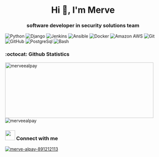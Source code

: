 
<h1 align="center">Hi 👋, I'm Merve</h1>
<h3 align="center">software developer in security solutions team</h3>


![Python](https://img.shields.io/badge/-Python-black?style=flat-square&logo=Python)
![Django](https://img.shields.io/badge/-Django-black?style=flat-square&logo=django)
![Jenkins](https://img.shields.io/badge/-jenkins-black?style=flat-square&logo=jenkins)
![Ansible](https://img.shields.io/badge/-Ansible-black?style=flat-square&logo=ansible)
![Docker](https://img.shields.io/badge/-Docker-black?style=flat-square&logo=docker)
![Amazon AWS](https://img.shields.io/badge/Amazon%20AWS-black?style=flat-square&logo=amazon-aws)
![Git](https://img.shields.io/badge/-Git-black?style=flat-square&logo=git)
![GitHub](https://img.shields.io/badge/-GitHub-black?style=flat-square&logo=github)
![PostgreSql](https://img.shields.io/badge/-PostgreSQL-black?style=flat-square&=PostgreSQL)
![Bash](https://img.shields.io/badge/-Bash-black?style=flat-square&logo=gnu-bash)


### :octocat: Github Statistics
<p align="left">
<img  src="https://github-readme-stats.vercel.app/api?username=merveealpay&show_icons=true&theme=radical" alt="merveealpay" width="480" height="180" />
<img src="https://github-readme-stats.vercel.app/api/top-langs/?username=merveealpay&layout=compact&hide=html&theme=radical" alt="merveealpay"/>
</p>

### <img src="https://media.giphy.com/media/LnQjpWaON8nhr21vNW/giphy.gif" height="32"></img> Connect with me 
<a href="https://www.linkedin.com/in/merve-alpay-891212113/" target="blank"><img align="center" src="https://img.shields.io/badge/linkedin-%230077B5.svg?&style=for-the-badge&logo=linkedin&logoColor=white" alt="merve-alpay-891212113" /></a>
